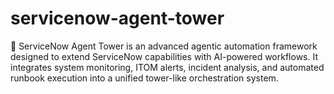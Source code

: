 # servicenow-agent-tower
🚀 ServiceNow Agent Tower is an advanced agentic automation framework designed to extend ServiceNow capabilities with AI-powered workflows. It integrates system monitoring, ITOM alerts, incident analysis, and automated runbook execution into a unified tower-like orchestration system.
